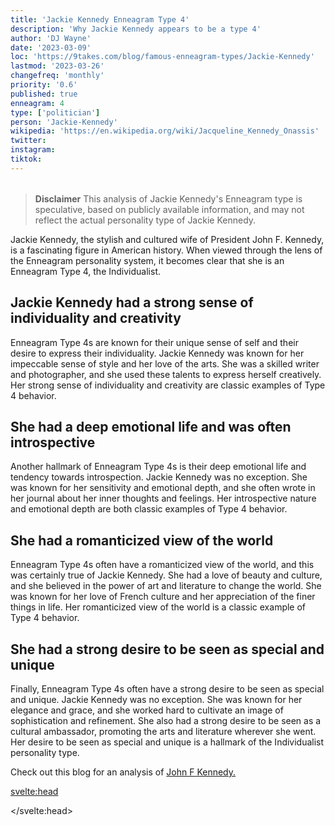 ```yaml
---
title: 'Jackie Kennedy Enneagram Type 4'
description: 'Why Jackie Kennedy appears to be a type 4'
author: 'DJ Wayne'
date: '2023-03-09'
loc: 'https://9takes.com/blog/famous-enneagram-types/Jackie-Kennedy'
lastmod: '2023-03-26'
changefreq: 'monthly'
priority: '0.6'
published: true
enneagram: 4
type: ['politician']
person: 'Jackie-Kennedy'
wikipedia: 'https://en.wikipedia.org/wiki/Jacqueline_Kennedy_Onassis'
twitter:
instagram:
tiktok:
---
```


<script>
	import  PopCard  from "../../../lib/components/atoms/PopCard.svelte";
</script>
<div
	style="display: flex;
    justify-content: center;
    margin: 1rem 0;
	"
>
	<PopCard
		image={`/types/4s/${'Jackie-Kennedy'}.webp`}
		showIcon={false}
		4
		displayText="Jackie Kennedy"
		subtext=""
	/>
</div>

> **Disclaimer** This analysis of Jackie Kennedy's Enneagram type is speculative, based on publicly available information, and may not reflect the actual personality type of Jackie Kennedy.

<p class="firstLetter">Jackie Kennedy, the stylish and cultured wife of President John F. Kennedy, is a fascinating figure in American history. When viewed through the lens of the Enneagram personality system, it becomes clear that she is an Enneagram Type 4, the Individualist.</p>

## Jackie Kennedy had a strong sense of individuality and creativity

Enneagram Type 4s are known for their unique sense of self and their desire to express their individuality. Jackie Kennedy was known for her impeccable sense of style and her love of the arts. She was a skilled writer and photographer, and she used these talents to express herself creatively. Her strong sense of individuality and creativity are classic examples of Type 4 behavior.

## She had a deep emotional life and was often introspective

Another hallmark of Enneagram Type 4s is their deep emotional life and tendency towards introspection. Jackie Kennedy was no exception. She was known for her sensitivity and emotional depth, and she often wrote in her journal about her inner thoughts and feelings. Her introspective nature and emotional depth are both classic examples of Type 4 behavior.

## She had a romanticized view of the world

Enneagram Type 4s often have a romanticized view of the world, and this was certainly true of Jackie Kennedy. She had a love of beauty and culture, and she believed in the power of art and literature to change the world. She was known for her love of French culture and her appreciation of the finer things in life. Her romanticized view of the world is a classic example of Type 4 behavior.

## She had a strong desire to be seen as special and unique

Finally, Enneagram Type 4s often have a strong desire to be seen as special and unique. Jackie Kennedy was no exception. She was known for her elegance and grace, and she worked hard to cultivate an image of sophistication and refinement. She also had a strong desire to be seen as a cultural ambassador, promoting the arts and literature wherever she went. Her desire to be seen as special and unique is a hallmark of the Individualist personality type.

Check out this blog for an analysis of <a href="/blog/famous-enneagram-types/John-F-Kennedy">John F Kennedy.</a>

<svelte:head>

</svelte:head>
